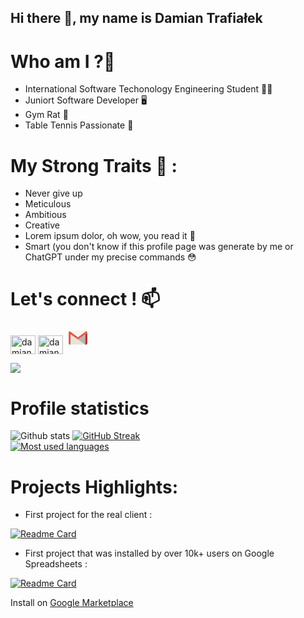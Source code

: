 ## Hi there 👋, my name is Damian Trafiałek


# Who am I ?🤔
 - International Software Techonology Engineering Student 👨‍🎓
 - Juniort Software Developer 🖥
 - Gym Rat 💪
 - Table Tennis Passionate 🏓

# My Strong Traits 🤪 :
 - Never give up
 - Meticulous
 - Ambitious
 - Creative
 - Lorem ipsum dolor, oh wow, you read it 🤗
 - Smart (you don't know if this profile page was generate by me or ChatGPT under my precise commands 😳

# Let's connect ! 📫  
 <a href="https://linkedin.com/in/damian-trafialek" target="blank"><img align="center" src="https://raw.githubusercontent.com/rahuldkjain/github-profile-readme-generator/master/src/images/icons/Social/linked-in-alt.svg" alt="damian trafialek" height="30" width="40" /></a>
<a href="https://www.facebook.com/profile.php?id=100028115170023" target="blank"><img align="center" src="https://raw.githubusercontent.com/rahuldkjain/github-profile-readme-generator/master/src/images/icons/Social/facebook.svg" alt="damian trafialek facebook" height="30" width="40" /></a> 
<a href="mailto:damian.trafialek@gmail.com" target="blank"><svg xmlns="http://www.w3.org/2000/svg" width="40px" height="30px" viewBox="7.086 -169.483 1277.149 1277.149" shape-rendering="geometricPrecision" text-rendering="geometricPrecision" image-rendering="optimizeQuality"><path fill="none" d="M1138.734 931.095h.283M1139.017 931.095h-.283"/><path d="M1179.439 7.087c57.543 0 104.627 47.083 104.627 104.626v30.331l-145.36 103.833-494.873 340.894L148.96 242.419v688.676h-37.247c-57.543 0-104.627-47.082-104.627-104.625V111.742C7.086 54.198 54.17 7.115 111.713 7.115l532.12 394.525L1179.41 7.115l.029-.028z" fill="#e75a4d"/><linearGradient id="a" gradientUnits="userSpaceOnUse" x1="1959.712" y1="737.107" x2="26066.213" y2="737.107" gradientTransform="matrix(.0283 0 0 -.0283 248.36 225.244)"><stop offset="0" stop-color="#f8f6ef"/><stop offset="1" stop-color="#e7e4d6"/></linearGradient><path fill="url(#a)" d="M111.713 7.087l532.12 394.525L1179.439 7.087z"/><path fill="#e7e4d7" d="M148.96 242.419v688.676h989.774V245.877L643.833 586.771z"/><path fill="#b8b7ae" d="M148.96 931.095l494.873-344.324-2.24-1.586L148.96 923.527z"/><path fill="#b7b6ad" d="M1138.734 245.877l.283 685.218-495.184-344.324z"/><path d="M1284.066 142.044l.17 684.51c-2.494 76.082-35.461 103.238-145.219 104.514l-.283-685.219 145.36-103.833-.028.028z" fill="#b2392f"/><linearGradient id="b" gradientUnits="userSpaceOnUse" x1="1959.712" y1="737.107" x2="26066.213" y2="737.107" gradientTransform="matrix(.0283 0 0 -.0283 248.36 225.244)"><stop offset="0" stop-color="#f8f6ef"/><stop offset="1" stop-color="#e7e4d6"/></linearGradient><path fill="url(#b)" d="M111.713 7.087l532.12 394.525L1179.439 7.087z"/><linearGradient id="c" gradientUnits="userSpaceOnUse" x1="1959.712" y1="737.107" x2="26066.213" y2="737.107" gradientTransform="matrix(.0283 0 0 -.0283 248.36 225.244)"><stop offset="0" stop-color="#f8f6ef"/><stop offset="1" stop-color="#e7e4d6"/></linearGradient><path fill="url(#c)" d="M111.713 7.087l532.12 394.525L1179.439 7.087z"/><linearGradient id="d" gradientUnits="userSpaceOnUse" x1="1959.712" y1="737.107" x2="26066.213" y2="737.107" gradientTransform="matrix(.0283 0 0 -.0283 248.36 225.244)"><stop offset="0" stop-color="#f8f6ef"/><stop offset="1" stop-color="#e7e4d6"/></linearGradient><path fill="url(#d)" d="M111.713 7.087l532.12 394.525L1179.439 7.087z"/><linearGradient id="e" gradientUnits="userSpaceOnUse" x1="1959.712" y1="737.107" x2="26066.213" y2="737.107" gradientTransform="matrix(.0283 0 0 -.0283 248.36 225.244)"><stop offset="0" stop-color="#f8f6ef"/><stop offset="1" stop-color="#e7e4d6"/></linearGradient><path fill="url(#e)" d="M111.713 7.087l532.12 394.525L1179.439 7.087z"/><linearGradient id="f" gradientUnits="userSpaceOnUse" x1="1959.712" y1="737.107" x2="26066.213" y2="737.107" gradientTransform="matrix(.0283 0 0 -.0283 248.36 225.244)"><stop offset="0" stop-color="#f8f6ef"/><stop offset="1" stop-color="#e7e4d6"/></linearGradient><path fill="url(#f)" d="M111.713 7.087l532.12 394.525L1179.439 7.087z"/><linearGradient id="g" gradientUnits="userSpaceOnUse" x1="1959.712" y1="737.107" x2="26066.213" y2="737.107" gradientTransform="matrix(.0283 0 0 -.0283 248.36 225.244)"><stop offset="0" stop-color="#f8f6ef"/><stop offset="1" stop-color="#e7e4d6"/></linearGradient><path fill="url(#g)" d="M111.713 7.087l532.12 394.525L1179.439 7.087z"/><linearGradient id="h" gradientUnits="userSpaceOnUse" x1="1959.712" y1="737.107" x2="26066.213" y2="737.107" gradientTransform="matrix(.0283 0 0 -.0283 248.36 225.244)"><stop offset="0" stop-color="#f8f6ef"/><stop offset="1" stop-color="#e7e4d6"/></linearGradient><path fill="url(#h)" d="M111.713 7.087l532.12 394.525L1179.439 7.087z"/><path fill="#f7f5ed" d="M111.713 7.087l532.12 394.525L1179.439 7.087z"/></svg></a> 

<!--
**THEWhiteArrow/THEWhiteArrow** is a ✨ _special_ ✨ repository because its `README.md` (this file) appears on your GitHub profile.

Here are some ideas to get you started:

- 🔭 I’m currently working on ...
- 🌱 I’m currently learning ...
- 👯 I’m looking to collaborate on ...
- 🤔 I’m looking for help with ...
- 💬 Ask me about ...
- 📫 How to reach me: ...
- 😄 Pronouns: ...
- ⚡ Fun fact: ...
-->

![](https://komarev.com/ghpvc/?username=THEWhiteArrow&color=E62B17)

# Profile statistics

![Github stats](https://github-readme-stats.vercel.app/api?username=THEWhiteArrow&show_icons=true&theme=dracula)
[![GitHub Streak](https://github-readme-streak-stats.herokuapp.com?user=THEWhiteArrow&theme=dracula)](https://git.io/streak-stats)
<br />
[![Most used languages](https://github-readme-stats.vercel.app/api/top-langs/?username=THEWhiteArrow&count_private=true&include_all_commits=true&theme=dracula&layout=compact&langs_count=10)](https://github.com/anuraghazra/github-readme-stats)
<br />


# Projects Highlights:
 - First project for the real client :
 
 [![Readme Card](https://github-readme-stats.vercel.app/api/pin/?username=THEWhiteArrow&repo=ortodentica)](https://github.com/THEWhiteArrow/ortodentica) 
 - First project that was installed by over 10k+ users on Google Spreadsheets : 
 
 [![Readme Card](https://github-readme-stats.vercel.app/api/pin/?username=THEWhiteArrow&repo=pixel-art-app-script)](https://github.com/THEWhiteArrow/pixel-art-app-script)
   
  Install on [Google Marketplace](https://workspace.google.com/u/0/marketplace/app/pixel_art_creator/869152467548)
